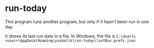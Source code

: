 # run-today
This program runs another program, but only if it hasn't been run in one day.

It stores its last run date in a file. In Windows, the file is
`C:\Users\<user>\AppData\Roaming\psobolik\run-today\lastRun.prefs.json`
